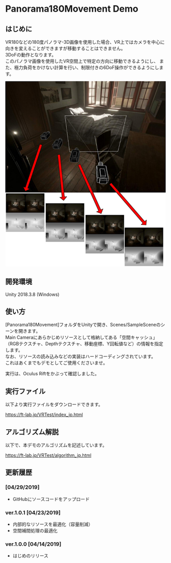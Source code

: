 # Panorama180Movement Demo

## はじめに

VR180などの180度パノラマ-3D画像を使用した場合、VR上ではカメラを中心に向きを変えることができますが移動することはできません。    
3DoFの動作となります。    
このパノラマ画像を使用したVR空間上で特定の方向に移動できるようにし、
また、極力負荷をかけない計算を行い、制限付きの6DoF操作ができるようにします。    

![img_00](images/algo_cameras.jpg)     

## 開発環境

Unity 2018.3.8 (Windows)     

## 使い方

[Panorama180Movement]フォルダをUnityで開き、Scenes/SampleSceneのシーンを開きます。    
Main Cameraにあらかじめリソースとして格納してある「空間キャッシュ」（RGBテクスチャ、Depthテクスチャ、移動座標、Y回転値など）の情報を指定します。    
なお、リソースの読み込みなどの実装はハードコーディングされています。    
これはあくまでもデモとしてご使用くださいませ。    

実行は、Oculus Riftをかぶって確認しました。    

## 実行ファイル

以下より実行ファイルをダウンロードできます。    

https://ft-lab.jp/VRTest/index_jp.html

## アルゴリズム解説

以下で、本デモのアルゴリズムを記述しています。    

https://ft-lab.jp/VRTest/algorithm_jp.html

## 更新履歴

### [04/29/2019]

- GitHubにソースコードをアップロード

### ver.1.0.1 [04/23/2019]
- 内部的なリソースを最適化（容量削減）
- 空間補間処理の最適化

### ver.1.0.0 [04/14/2019]

- はじめのリリース
